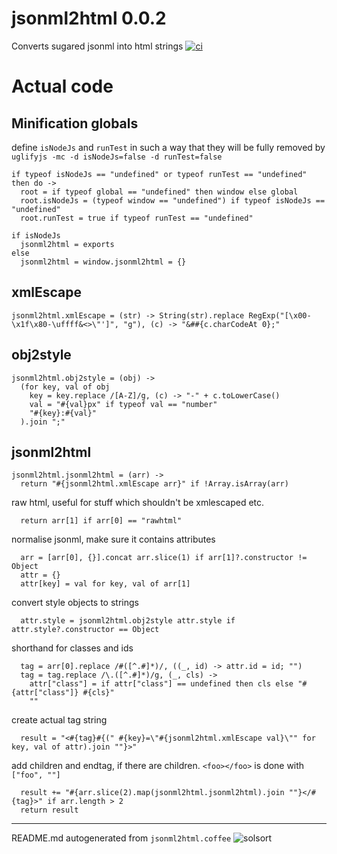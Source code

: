 # jsonml2html 0.0.2

Converts sugared jsonml into html strings
[![ci](https://secure.travis-ci.org/rasmuserik/jsonml2html.png)](http://travis-ci.org/rasmuserik/jsonml2html)


# Actual code

    

## Minification globals #
define `isNodeJs` and `runTest` in such a way that they will be fully removed by `uglifyjs -mc -d isNodeJs=false -d runTest=false `


    if typeof isNodeJs == "undefined" or typeof runTest == "undefined" then do ->
      root = if typeof global == "undefined" then window else global
      root.isNodeJs = (typeof window == "undefined") if typeof isNodeJs == "undefined"
      root.runTest = true if typeof runTest == "undefined"
    
    if isNodeJs
      jsonml2html = exports
    else
      jsonml2html = window.jsonml2html = {}
    
    

## xmlEscape

    jsonml2html.xmlEscape = (str) -> String(str).replace RegExp("[\x00-\x1f\x80-\uffff&<>\"']", "g"), (c) -> "&##{c.charCodeAt 0};"
    

## obj2style

    jsonml2html.obj2style = (obj) ->
      (for key, val of obj
        key = key.replace /[A-Z]/g, (c) -> "-" + c.toLowerCase()
        val = "#{val}px" if typeof val == "number"
        "#{key}:#{val}"
      ).join ";"
    

## jsonml2html

    jsonml2html.jsonml2html = (arr) ->
      return "#{jsonml2html.xmlEscape arr}" if !Array.isArray(arr)

raw html, useful for stuff which shouldn't be xmlescaped etc.

      return arr[1] if arr[0] == "rawhtml"

normalise jsonml, make sure it contains attributes

      arr = [arr[0], {}].concat arr.slice(1) if arr[1]?.constructor != Object
      attr = {}
      attr[key] = val for key, val of arr[1]

convert style objects to strings

      attr.style = jsonml2html.obj2style attr.style if attr.style?.constructor == Object

shorthand for classes and ids

      tag = arr[0].replace /#([^.#]*)/, ((_, id) -> attr.id = id; "")
      tag = tag.replace /\.([^.#]*)/g, (_, cls) ->
        attr["class"] = if attr["class"] == undefined then cls else "#{attr["class"]} #{cls}"
        ""

create actual tag string

      result = "<#{tag}#{(" #{key}=\"#{jsonml2html.xmlEscape val}\"" for key, val of attr).join ""}>"

add children and endtag, if there are children. `<foo></foo>` is done with `["foo", ""]`

      result += "#{arr.slice(2).map(jsonml2html.jsonml2html).join ""}</#{tag}>" if arr.length > 2
      return result
    
    
    

----

README.md autogenerated from `jsonml2html.coffee` ![solsort](https://ssl.solsort.com/_reputil_rasmuserik_jsonml2html.png)
